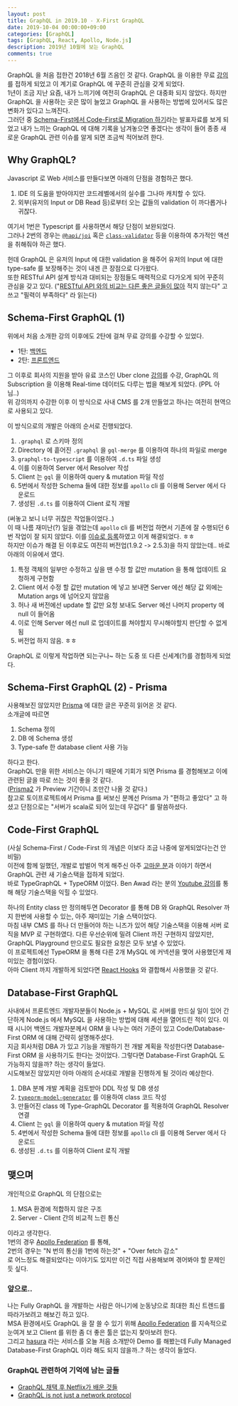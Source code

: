 ```yaml
---
layout: post
title: GraphQL in 2019.10 - X-First GraphQL
date: 2019-10-04 00:00:00+09:00
categories: [GraphQL]
tags: [GraphQL, React, Apollo, Node.js]
description: 2019년 10월에 보는 GraphQL
comments: true
---
```


GraphQL 을 처음 접한건 2018년 6월 즈음인 것 같다. GraphQL 을 이용한 무료 [강의](https://academy.nomadcoders.co/p/build-a-movie-webapp-with-reactjs-apollo-and-graphql)를 접하게 되었고 이 계기로 GraphQL 에 꾸준히 관심을 갖게 되었다.  
1년이 조금 지난 요즘, 내가 느끼기에 여전히 GraphQL 은 대중화 되지 않았다. 하지만 GraphQL 을 사용하는 곳은 많이 늘었고 GraphQL 을 사용하는 방법에 있어서도 많은 변화가 있다고 느껴진다.  
그러던 중 [Schema-First에서 Code-First로 Migration 하기](https://docs.google.com/presentation/d/1XQWrYrz8wr8DzXV4e8Ffhhb9pjrAu8BXq2xrNdE1pW4/edit#slide=id.p)라는 발표자료를 보게 되었고 내가 느끼는 GraphQL 에 대해 기록을 남겨놓으면 좋겠다는 생각이 들어 종종 새로운 GraphQL 관련 이슈를 알게 되면 조금씩 적어보려 한다.  


## Why GraphQL?

Javascript 로 Web 서비스를 만들다보면 아래의 단점을 경험하곤 했다.
1. IDE 의 도움을 받아야지만 코드레벨에서의 실수를 그나마 캐치할 수 있다.
2. 외부(유저의 Input or DB Read 등)로부터 오는 값들의 validation 이 까다롭거나 귀찮다.

여기서 1번은 Typescript 를 사용하면서 해당 단점이 보완되었다.  
그러나 2번의 경우는 [`@hapi/joi`](https://github.com/hapijs/joi) 혹은 [`class-validator`](https://github.com/typestack/class-validator) 등을 이용하여 추가적인 액션을 취해줘야 하곤 했다.  

헌데 GraphQL 은 유저의 Input 에 대한 validation 을 해주어 유저의 Input 에 대한 type-safe 를 보장해주는 것이 내겐 큰 장점으로 다가왔다.  
또한 RESTful API 설계 방식과 대비되는 장점들도 매력적으로 다가오게 되어 꾸준히 관심을 갖고 있다. ("<a href="#graphql-관련하여-기억에-남는-글들">RESTful API 와의 비교는 다른 좋은 글들이 많아</a> 적지 않는다" 고 쓰고 "필력이 부족하다" 라 읽는다)  


## Schema-First GraphQL (1)

위에서 처음 소개한 강의 이후에도 2탄에 걸쳐 무료 강의를 수강할 수 있었다.  
* 1탄: [백엔드](https://academy.nomadcoders.co/p/make-a-movie-api-with-graphql-and-nodejs-super-begginner)
* 2탄: [프론트엔드](https://academy.nomadcoders.co/p/build-a-movie-webapp-with-reactjs-apollo-and-graphql-kr)  

그 이후로 회사의 지원을 받아 유료 코스인 Uber clone [강의](https://academy.nomadcoders.co/p/nuber-fullstack-javascript-graphql-course)를 수강, GraphQL 의 Subscription 을 이용해 Real-time 데이터도 다루는 법을 해보게 되었다. (PPL 아님..)  
위 강의까지 수강한 이후 이 방식으로 사내 CMS 를 2개 만들었고 하나는 여전히 현역으로 사용되고 있다.  

이 방식으로의 개발은 아래의 순서로 진행되었다.
1. `.graphql` 로 스키마 정의
2. Directory 에 흩어진 `.graphql` 을 `gql-merge` 를 이용하여 하나의 파일로 merge
3. `graphql-to-typescript` 를 이용하여 `.d.ts` 파일 생성
4. 이를 이용하여 Server 에서 Resolver 작성
5. Client 는 `gql` 을 이용하여 query & mutation 파일 작성
6. 5번에서 작성한 Schema 들에 대한 정보를 `apollo` cli 를 이용해 Server 에서 다운로드
7. 생성된 `.d.ts` 를 이용하여 Client 로직 개발

(써놓고 보니 너무 귀찮은 작업들이었다..)  
이 때 나름 재미난(?) 일을 겪었는데 `apollo` cli 를 버전업 하면서 기존에 잘 수행되던 6번 작업이 잘 되지 않았다. 이를 [이슈로 등록](https://github.com/apollographql/apollo-tooling/issues/678)하였고 이게 해결되었다. ㅎㅎ  
하지만 이슈가 해결 된 이후로도 여전히 버전업(1.9.2 -> 2.5.3)을 하지 않았는데.. 바로 아래의 이유에서 였다.
1. 특정 객체의 일부만 수정하고 싶을 땐 수정 할 값만 mutation 을 통해 업데이트 요청하게 구현함
2. Client 에서 수정 할 값만 mutation 에 넣고 보내면 Server 에선 해당 값 외에는 Mutation args 에 넘어오지 않았음
3. 허나 새 버전에선 update 할 값만 요청 보내도 Server 에선 나머지 property 에 null 이 들어옴
4. 이로 인해 Server 에선 null 로 업데이트를 쳐야할지 무시해야할지 판단할 수 없게 됨
5. 버전업 하지 않음. ㅎㅎ

GraphQL 로 이렇게 작업하면 되는구나~ 하는 도중 또 다른 신세계(?)를 경험하게 되었다.


## Schema-First GraphQL (2) - Prisma

사용해보진 않았지만 [Prisma](https://www.prisma.io) 에 대한 글은 꾸준히 읽어온 것 같다.  
소개글에 따르면
1. Schema 정의
2. DB 에 Schema 생성
3. Type-safe 한 database client 사용 가능  

하다고 한다.  
GraphQL 만을 위한 서비스는 아니기 때문에 기회가 되면 Prisma 를 경험해보고 이에 관련된 글을 따로 쓰는 것이 좋을 것 같다.  
([Prisma2](https://www.prisma.io/blog/announcing-prisma-2-zq1s745db8i5) 가 Preview 기간이니 조만간 나올 것 같다.)  
참고로 토이프로젝트에서 Prisma 를 써보신 분께선 Prisma 가 "편하고 좋았다" 고 하셨고 단점으로는 "서버가 scala로 되어 있는데 무겁다" 를 말씀하셨다.  


## Code-First GraphQL

(사실 Schema-First / Code-First 의 개념은 이보다 조금 나중에 알게되었다는건 안비밀)  
이전에 함께 일했던, 개발로 밥벌어 먹게 해주신 아주 [고마운 분](https://github.com/redism)과 이야기 하면서 GraphQL 관련 새 기술스택을 접하게 되었다.  
바로 TypeGraphQL + TypeORM 이었다. Ben Awad 라는 분의 [Youtube 강의](https://www.youtube.com/watch?v=8yZImm2A1KE&list=PLN3n1USn4xlma1bBu3Tloe4NyYn9Ko8Gs)를 통해 해당 기술스택을 익힐 수 있었다.  

하나의 Entity class 만 정의해두면 Decorator 를 통해 DB 와 GraphQL Resolver 까지 한번에 사용할 수 있는, 아주 재미있는 기술 스택이었다.  
마침 내부 CMS 를 하나 더 만들어야 하는 니즈가 있어 해당 기술스택을 이용해 서버 로직을 MVP 로 구현하였다. 다른 우선순위에 밀려 Client 까진 구현하지 않았지만, GraphQL Playground 만으로도 필요한 요청은 모두 보낼 수 있었다.  
이 프로젝트에선 TypeORM 을 통해 다른 2개 MySQL 에 커넥션을 맺어 사용했던게 재미있는 경험이었다.  
아마 Client 까지 개발하게 되었다면 [React Hooks](https://blog.apollographql.com/apollo-client-now-with-react-hooks-676d116eeae2) 와 결합해서 사용했을 것 같다.  


## Database-First GraphQL

사내에서 프론트엔드 개발자분들이 Node.js + MySQL 로 서버를 만드실 일이 있어 간단하게 Node.js 에서 MySQL 을 사용하는 방법에 대해 세션을 열어드린 적이 있다. 이 때 시니어 백엔드 개발자분께서 ORM 을 나누는 여러 기준이 있고 Code/Database-First ORM 에 대해 간략히 설명해주셨다.  
지금 회사처럼 DBA 가 있고 기능을 개발하기 전 개발 계획을 작성한다면 Database-First ORM 을 사용하기도 한다는 것이었다. 그렇다면 Database-First GraphQL 도 가능하지 않을까? 하는 생각이 들었다.  
시도해보진 않았지만 아마 아래의 순서대로 개발을 진행하게 될 것이라 예상한다.  
1. DBA 분께 개발 계획을 검토받아 DDL 작성 및 DB 생성
2. [`typeorm-model-generator`](https://github.com/Kononnable/typeorm-model-generator) 를 이용하여 class 코드 작성
3. 만들어진 class 에 Type-GraphQL Decorator 를 적용하여 GraphQL Resolver 연결  
4. Client 는 `gql` 을 이용하여 query & mutation 파일 작성
5. 4번에서 작성한 Schema 들에 대한 정보를 `apollo` cli 를 이용해 Server 에서 다운로드
6. 생성된 `.d.ts` 를 이용하여 Client 로직 개발


## 맺으며

개인적으로 GraphQL 의 단점으로는
1. MSA 환경에 적합하지 않은 구조
2. Server - Client 간의 비교적 느린 통신  

이라고 생각한다.  
1번의 경우 [Apollo Federation](https://www.apollographql.com/docs/apollo-server/federation/introduction/) 를 통해,  
2번의 경우는 "N 번의 통신을 1번에 하는것" + "Over fetch 감소"  
로 어느정도 해결되었다는 이야기도 있지만 이건 직접 사용해보며 겪어봐야 할 문제인 듯 싶다.


### 앞으로..

나는 Fully GraphQL 을 개발하는 사람은 아니기에 눈동냥으로 최대한 최신 트렌드를 따라가보려고 해보긴 하고 있다.  
MSA 환경에서도 GraphQL 을 잘 쓸 수 있기 위해 [Apollo Federation](https://www.apollographql.com/docs/apollo-server/federation/introduction/) 를 지속적으로 눈여겨 보고 Client 를 위한 좀 더 좋은 툴은 없는지 찾아보려 한다.  
그리고 [hasura](https://hasura.io) 라는 서비스를 오늘 처음 소개받아 Demo 를 해봤는데 Fully Managed Database-First GraphQL 이라 해도 되지 않을까..? 하는 생각이 들었다.  


### GraphQL 관련하여 기억에 남는 글들
* [GraphQL 채택 후 Netflix가 배운 것들](https://medium.com/dtevangelist/graphql-채택-후-netflix가-배운-것들-2443180096da)
* [GraphQL is not just a network protocol](https://blog.cometkim.kr/posts/graphql-is-not-just-a-network-protocol/)
